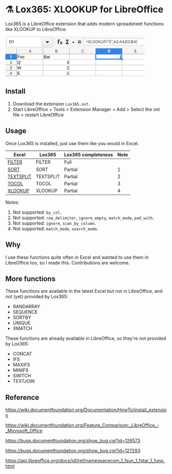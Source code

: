 # ⚗️ Lox365: XLOOKUP for LibreOffice

Lox365 is a LibreOffice extension that adds modern spreadsheet functions like XLOOKUP to LibreOffice.

![Screenshot](image1.png)

## Install

1. Download the extension `Lox365.oxt`.
2. Start LibreOffice > Tools > Extension Manager > Add > Select the oxt file > restart LibreOffice

## Usage

Once Lox365 is installed, just use them like you would in Excel.

| Excel                                                        | Lox365    | Lox365 completeness | Note |
| ------------------------------------------------------------ | --------- | ------------------- | ---- |
| [FILTER](https://support.microsoft.com/en-us/office/filter-function-f4f7cb66-82eb-4767-8f7c-4877ad80c759) | FILTER    | Full                |      |
| [SORT](https://support.microsoft.com/en-us/office/sort-function-22f63bd0-ccc8-492f-953d-c20e8e44b86c) | SORT      | Partial             | 1    |
| [TEXTSPLIT](https://support.microsoft.com/en-us/office/textsplit-function-b1ca414e-4c21-4ca0-b1b7-bdecace8a6e7) | TEXTSPLIT | Partial             | 2    |
| [TOCOL](https://support.microsoft.com/en-us/office/tocol-function-22839d9b-0b55-4fc1-b4e6-2761f8f122ed) | TOCOL     | Partial             | 3    |
| [XLOOKUP](https://support.microsoft.com/en-us/office/xlookup-function-b7fd680e-6d10-43e6-84f9-88eae8bf5929) | XLOOKUP   | Partial             | 4    |

Notes:

1. Not supported: `by_col`.
2. Not supported: `row_delimiter`, `ignore_empty`, `match_mode`, `pad_with`.
3. Not supported: `ignore`, `scan_by_column`.
4. Not supported: `match_mode`, `search_mode`.

## Why

I use these functions quite often in Excel and wanted to use them in LibreOffice too, so I made this. Contributions are welcome.

## More functions

These functions are available in the latest Excel but not in LibreOffice, and not (yet) provided by Lox365:

* RANDARRAY
* SEQUENCE
* SORTBY
* UNIQUE
* XMATCH

These functions are already available in LibreOffice, so they're not provided by Lox365:

* CONCAT
* IFS
* MAXIFS
* MINIFS
* SWITCH
* TEXTJOIN

## Reference

https://wiki.documentfoundation.org/Documentation/HowTo/install_extension

https://wiki.documentfoundation.org/Feature_Comparison:_LibreOffice_-_Microsoft_Office

https://bugs.documentfoundation.org/show_bug.cgi?id=126573

https://bugs.documentfoundation.org/show_bug.cgi?id=127293

https://api.libreoffice.org/docs/idl/ref/namespacecom_1_1sun_1_1star_1_1uno.html